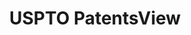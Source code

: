 ---
layout: default
bigquery: https://console.cloud.google.com/bigquery?p=patents-public-data&d=patentsview&page=dataset
citation: Attribution should be given to PatentsView for use, distribution, or derivative
  works.
code: https://github.com/CSSIP-AIR/PatentsView-Code-Snippets/
contributors: USPTO
cost: None
description: 'PatentsView includes US patent data including raw data (summaries, applications,
  pregrant applications), disambugations of inventors and assignees, and inventor
  gender estimates.  Also foreign priority data, # of figures and sheets, and government
  interest statements.'
documentation: https://patentsview.org/query/builder-faqs
last_edit: Mon, 04 Apr 2022 19:02:57 GMT
location: https://patentsview.org/
maintained_by: USPTO
record_creation_timestamp: 12/2/2020 17:20:46
schema_fields: '[''role'', ''disamb_inventor_id_20191008'', ''name_first'', ''application_id'',
  ''lawyer_id'', ''country_transformed'', ''longitude'', ''term_disclaimer'', ''country'',
  ''male'', ''disamb_inventor_id_20181127'', ''doc_type'', ''inventor_id'', ''state'',
  ''classification_level'', ''_371_date'', ''rawinventor_id'', ''county'', ''reldocno'',
  ''withdrawn'', ''disamb_assignee_id_20200929'', ''organization'', ''ipc_version_indicator'',
  ''abstract'', ''county_fips'', ''disamb_inventor_id_20180528'', ''disamb_inventor_id_20171003'',
  ''name'', ''doctype'', ''disamb_assignee_id_20191008'', ''assignee_id'', ''term_extension'',
  ''category'', ''relkind'', ''subgroup'', ''patent_id'', ''exemplary'', ''disamb_assignee_id_20200630'',
  ''text'', ''disamb_assignee_id_20181127'', ''deceased'', ''classification_data_source'',
  ''name_last'', ''disamb_inventor_id_20200929'', ''subsection_id'', ''disclaimer_date'',
  ''contract_award_number'', ''disamb_assignee_id_20190820'', ''sector_title'', ''rel_id'',
  ''uuid'', ''publication_number'', ''disamb_inventor_id_20171226'', ''length'', ''fname'',
  ''citation_id'', ''level_one'', ''_102_date'', ''section_id'', ''subclass'', ''attribution_status'',
  ''group_id'', ''latin_name'', ''action_date'', ''id'', ''f371_date'', ''main_group'',
  ''num_claims'', ''mainclass_id'', ''rawassignee_id'', ''ipc_class'', ''sequence'',
  ''latitude'', ''disamb_inventor_id_20191231'', ''applicant_type'', ''organization_id'',
  ''field_title'', ''location_id'', ''section'', ''date'', ''lname'', ''dependent'',
  ''classification_status'', ''classification_value'', ''term_grant'', ''rawlocation_id'',
  ''disamb_inventor_id_20170307'', ''series_code'', ''disamb_assignee_id_20191231'',
  ''group'', ''rule_47'', ''disamb_assignee_id_20200331'', ''num_sheets'', ''disamb_inventor_id_20190820'',
  ''level_three'', ''number'', ''male_flag'', ''disamb_inventor_id_20170808'', ''subcategory_id'',
  ''status'', ''disamb_inventor_id_20201229'', ''disamb_assignee_id_20190312'', ''subclass_id'',
  ''field_id'', ''disamb_inventor_id_20200630'', ''state_fips'', ''lapse_of_patent'',
  ''symbol_position'', ''f102_date'', ''category_id'', ''filename'', ''kind'', ''designation'',
  ''num_figures'', ''level_two'', ''city'', ''variety'', ''type'', ''num'', ''disamb_inventor_id_20190312'',
  ''subgroup_id'', ''title'', ''disamb_inventor_id_20200331'', ''latlong'', ''gi_statement'']'
shortname: patentsview
tags:
- disambiguation
- United States
- gender
terms_of_use: Creative Commons Attribution 4.0 International License.
timeframe: 1963-1999
title: USPTO PatentsView
uuid: cf1780b1-e265-4e49-8d1d-83b9cfe0fd9a
---